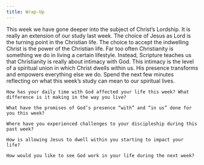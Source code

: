 ```yaml
---
title: Wrap-Up
---
```


This week we have gone deeper into the subject of Christ’s Lordship. It is really an extension of our study last week. The choice of Jesus as Lord is the turning point in the Christian life. The choice to accept the indwelling Christ is the power of the Christian life. Far too often Christianity is something we do in living a certain lifestyle. Instead, Scripture teaches us that Christianity is really about intimacy with God. This intimacy is the level of a spiritual union in which Christ dwells within us. His presence transforms and empowers everything else we do. Spend the next few minutes reflecting on what this week’s study can mean to our spiritual lives.

`How has your daily time with God affected your life this week? What difference is it making in the way you live?`

`What have the promises of God’s presence “with” and “in us” done for you this week?`

`Where have you experienced challenges to your discipleship during this past week?`

`How is allowing Jesus to dwell within you starting to impact your life?`

`How would you like to see God work in your life during the next week?`